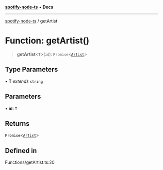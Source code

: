 [**spotify-node-ts**](../README.md) • **Docs**

***

[spotify-node-ts](../README.md) / getArtist

# Function: getArtist()

> **getArtist**\<`T`\>(`id`): `Promise`\<[`Artist`](../interfaces/Artist.md)\>

## Type Parameters

• **T** *extends* `string`

## Parameters

• **id**: `T`

## Returns

`Promise`\<[`Artist`](../interfaces/Artist.md)\>

## Defined in

Functions/getArtist.ts:20
